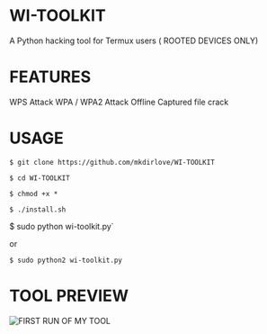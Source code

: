 # WI-TOOLKIT
A Python hacking tool for Termux users ( ROOTED DEVICES ONLY)

# FEATURES

WPS Attack
WPA / WPA2 Attack
Offline Captured file crack

# USAGE

`$ git clone https://github.com/mkdirlove/WI-TOOLKIT`

`$ cd WI-TOOLKIT`

`$ chmod +x *`

`$ ./install.sh`

$ sudo python wi-toolkit.py`

or

`$ sudo python2 wi-toolkit.py`


# TOOL PREVIEW

![FIRST RUN OF MY TOOL](https://github.com/mkdirlove/WI-TOOLKIT/blob/master/1.png)
